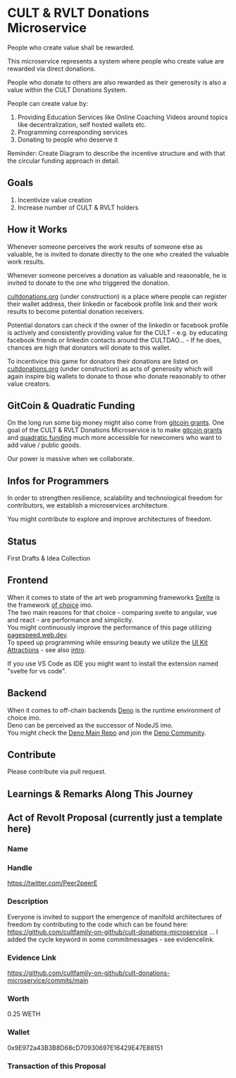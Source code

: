 # CULT & RVLT Donations Microservice

People who create value shall be rewarded. 

This microservice represents a system where people who create value are rewarded via direct donations.  

People who donate to others are also rewarded as their generosity is also a value within the CULT Donations System.

People can create value by: 
1. Providing Education Services like Online Coaching Videos around topics like decentralization, self hosted wallets etc.  
2. Programming corresponding services  
3. Donating to people who deserve it  

Reminder: Create Diagram to describe the incentive structure and with that the circular funding approach in detail.



## Goals
1. Incentivize value creation   
2. Increase number of CULT & RVLT holders

## How it Works

Whenever someone perceives the work results of someone else as valuable, he is invited to donate directly to the one who created the valuable work results.  

Whenever someone perceives a donation as valuable and reasonable, he is invited to donate to the one who triggered the donation. 

[cultdonations.org](https://cultdonations.org) (under construction) is a place where people can register their wallet address, their linkedin or facebook profile link and their work results to become potential donation receivers. 

Potential donators can check if the owner of the linkedin or facebook profile is actively and consistently providing value for the CULT - e.g. by educating facebook friends or linkedin contacts around the CULTDAO... - If he does, chances are high that donators will donate to this wallet.

To incentivice this game for donators their donations are listed on [cultdonations.org](https://cultdonations.org) (under construction) as acts of generosity which will again inspire big wallets to donate to those who donate reasonably to other value creators.   

## GitCoin & Quadratic Funding
On the long run some big money might also come from [gitcoin grants](https://gitcoin.co/grants). One goal of the CULT & RVLT Donations Microservice is to make [gitcoin grants](https://gitcoin.co/grants) and [quadratic funding](https://www.youtube.com/watch?v=hEHv-dE4xl8) much more accessible for newcomers who want to add value / public goods. 

Our power is massive when we collaborate. 

## Infos for Programmers

In order to strengthen resilience, scalability and technological freedom for contributors, we establish a microservices architecture. 

You might contribute to explore and improve architectures of freedom.

## Status
First Drafts & Idea Collection

## Frontend
When it comes to state of the art web programming frameworks [Svelte](https://svelte.dev) is the framework [of choice](https://www.youtube.com/watch?v=rv3Yq-B8qp4) imo.    
The two main reasons for that choice - comparing svelte to angular, vue and react - are performance and simplicity.   
You might continuously improve the performance of this page utilizing [pagespeed.web.dev](https://pagespeed.web.dev/).   
To speed up programming while ensuring beauty we utilize the [UI Kit Attractions](https://illright.github.io/attractions/?ref=madewithsvelte.com) - see also [intro](https://www.youtube.com/watch?v=RkD88ARvucM&t=492s).

If you use VS Code as IDE you might want to install the extension named "svelte for vs code".  

## Backend
When it comes to off-chain backends [Deno](https://deno.land) is the runtime environment of choice imo.    
Deno can be perceived as the successor of NodeJS imo.  
You might check the [Deno Main Repo](https://github.com/denoland/deno) and join the [Deno Community](https://discord.com/invite/deno).

## Contribute
Please contribute via pull request. 

## Learnings & Remarks Along This Journey


## Act of Revolt Proposal (currently just a template here)

### Name

### Handle
https://twitter.com/Peer2peerE

### Description

Everyone is invited to support the emergence of manifold architectures of freedom by contributing to the code which can be found here: https://github.com/cultfamily-on-github/cult-donations-microservice ...
I added the cycle keyword in some commitmessages - see evidencelink.

### Evidence Link
https://github.com/cultfamily-on-github/cult-donations-microservice/commits/main

### Worth
0.25 WETH
### Wallet
0x9E972a43B3B8D68cD70930697E16429E47E88151

### Transaction of this Proposal



